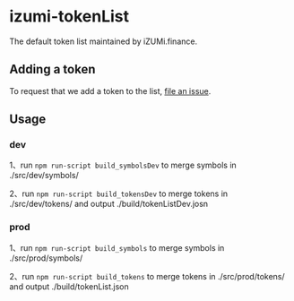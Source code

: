 # izumi-tokenList

The default token list maintained by iZUMi.finance.

## Adding a token
To request that we add a token to the list, 
[file an issue](https://github.com/izumiFinance/izumi-tokenList/issues/new?assignees=&labels=token+request&template=issue--token-request.md&title=Add+%7BTOKEN_SYMBOL%7D%3A+%7BTOKEN_NAME%7D).


## Usage
### dev
1、run `npm run-script build_symbolsDev` to merge symbols in ./src/dev/symbols/

2、run `npm run-script build_tokensDev`  to merge tokens in ./src/dev/tokens/ and output ./build/tokenListDev.josn 
### prod
1、run `npm run-script build_symbols` to merge symbols in ./src/prod/symbols/

2、run `npm run-script build_tokens`  to merge tokens in ./src/prod/tokens/ and output ./build/tokenList.json

